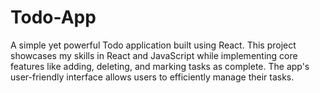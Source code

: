 # Todo-App
A simple yet powerful Todo application built using React. This project showcases my skills in React and JavaScript while implementing core features like adding, deleting, and marking tasks as complete. The app's user-friendly interface allows users to efficiently manage their tasks.
